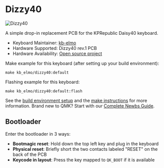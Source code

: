 # Dizzy40

![Dizzy40](https://i.imgur.com/TNXHaUGh.jpeg)

A simple drop-in replacement PCB for the KPRepublic Daisy40 keyboard.

* Keyboard Maintainer: [kb-elmo](https://github.com/kb-elmo)
* Hardware Supported: Dizzy40 rev.1 PCB
* Hardware Availability: [Open source project](https://github.com/kb-elmo/dizzy40)

Make example for this keyboard (after setting up your build environment):

    make kb_elmo/dizzy40:default

Flashing example for this keyboard:

    make kb_elmo/dizzy40:default:flash

See the [build environment setup](https://docs.qmk.fm/#/getting_started_build_tools) and the [make instructions](https://docs.qmk.fm/#/getting_started_make_guide) for more information. Brand new to QMK? Start with our [Complete Newbs Guide](https://docs.qmk.fm/#/newbs).


## Bootloader

Enter the bootloader in 3 ways:

* **Bootmagic reset**: Hold down the top left key and plug in the keyboard
* **Physical reset**: Briefly short the two contacts labeled "RESET" on the back of the PCB
* **Keycode in layout**: Press the key mapped to `QK_BOOT` if it is available
